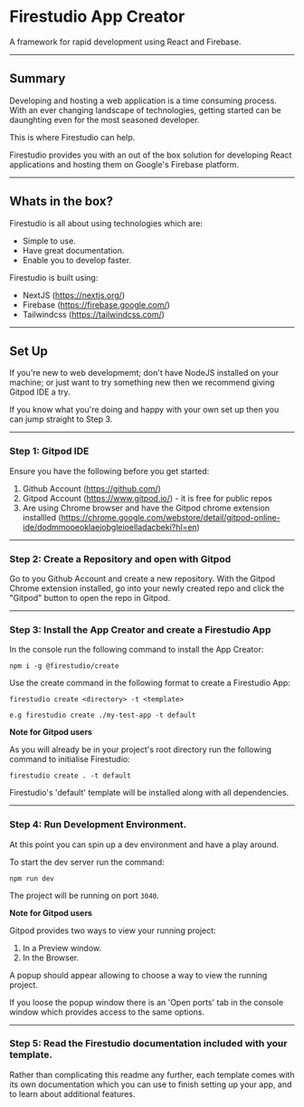# Firestudio App Creator

A framework for rapid development using React and Firebase.

---

## Summary

Developing and hosting a web application is a time consuming process.
With an ever changing landscape of technologies, getting started can be daunghting even for the most seasoned developer.

This is where Firestudio can help.

Firestudio provides you with an out of the box solution for developing React applications and hosting them on Google's Firebase platform.

--- 

## Whats in the box?

Firestudio is all about using technologies which are:
- Simple to use.
- Have great documentation.
- Enable you to develop faster.

Firestudio is built using:
- NextJS (https://nextjs.org/)
- Firebase (https://firebase.google.com/)
- Tailwindcss (https://tailwindcss.com/)

---

## Set Up

If you're new to web developmemt; don't have NodeJS installed on your machine; or just want to try something new then we recommend giving Gitpod IDE a try.

If you know what you're doing and happy with your own set up then you can jump straight to Step 3.

---

### Step 1: Gitpod IDE

Ensure you have the following before you get started:
1) Github Account (https://github.com/)
2) Gitpod Account (https://www.gitpod.io/) - it is free for public repos
3) Are using Chrome browser and have the Gitpod chrome extension installled (https://chrome.google.com/webstore/detail/gitpod-online-ide/dodmmooeoklaejobgleioelladacbeki?hl=en)

---

### Step 2: Create a Repository and open with Gitpod

Go to you Github Account and create a new repository.
With the Gitpod Chrome extension installed, go into your newly created repo and click the "Gitpod" button to open the repo in Gitpod.

---

### Step 3: Install the App Creator and create a Firestudio App

In the console run the following command to install the App Creator:
```
npm i -g @firestudio/create
```

Use the create command in the following format to create a Firestudio App:
```
firestudio create <directory> -t <template>

e.g firestudio create ./my-test-app -t default
```

**Note for Gitpod users**

As you will already be in your project's root directory run the following command to initialise Firestudio:
```
firestudio create . -t default
```

Firestudio's 'default' template will be installed along with all dependencies.

---

### Step 4: Run Development Environment.

At this point you can spin up a dev environment and have a play around.

To start the dev server run the command:
```
npm run dev
```
The project will be running on port `3040`.

**Note for Gitpod users**

Gitpod provides two ways to view your running project:
1) In a Preview window.
2) In the Browser.

A popup should appear allowing to choose a way to view the running project.

If you loose the popup window there is an 'Open ports' tab in the console window which provides access to the same options.

---

### Step 5: Read the Firestudio documentation included with your template.

Rather than complicating this readme any further, each template comes with its own documentation which you can use to finish setting up your app, and to learn about additional features.
